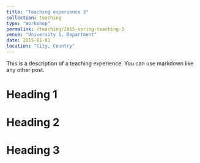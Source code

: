 ```yaml
---
title: "Teaching experience 3"
collection: teaching
type: "Workshop"
permalink: /teaching/2015-spring-teaching-3
venue: "University 1, Department"
date: 2015-01-01
location: "City, Country"
---
```


This is a description of a teaching experience. You can use markdown like any other post.

Heading 1
======

Heading 2
======

Heading 3
======

